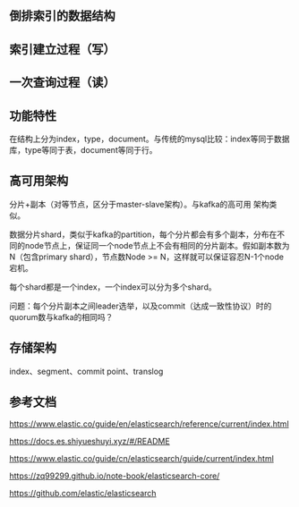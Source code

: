 ## 倒排索引的数据结构



## 索引建立过程（写）

## 一次查询过程（读）

## 功能特性

在结构上分为index，type，document。与传统的mysql比较：index等同于数据库，type等同于表，document等同于行。

## 高可用架构

分片+副本（对等节点，区分于master-slave架构）。与kafka的高可用 架构类似。

数据分片shard，类似于kafka的partition，每个分片都会有多个副本，分布在不同的node节点上，保证同一个node节点上不会有相同的分片副本。假如副本数为N（包含primary shard），节点数Node >= N，这样就可以保证容忍N-1个node宕机。

每个shard都是一个index，一个index可以分为多个shard。

问题：每个分片副本之间leader选举，以及commit（达成一致性协议）时的quorum数与kafka的相同吗？

## 存储架构

index、segment、commit point、translog

## 参考文档

https://www.elastic.co/guide/en/elasticsearch/reference/current/index.html

https://docs.es.shiyueshuyi.xyz/#/README

https://www.elastic.co/guide/cn/elasticsearch/guide/current/index.html

https://zq99299.github.io/note-book/elasticsearch-core/

https://github.com/elastic/elasticsearch